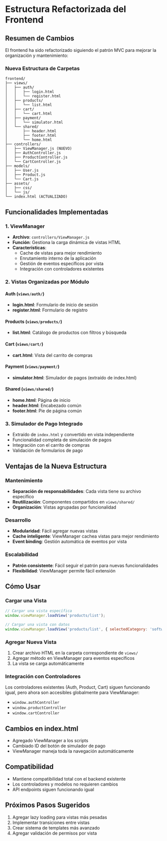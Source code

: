 # Estructura Refactorizada del Frontend

## Resumen de Cambios

El frontend ha sido refactorizado siguiendo el patrón MVC para mejorar la organización y mantenimiento:

### Nueva Estructura de Carpetas

```
frontend/
├── views/
│   ├── auth/
│   │   ├── login.html
│   │   └── register.html
│   ├── products/
│   │   └── list.html
│   ├── cart/
│   │   └── cart.html
│   ├── payment/
│   │   └── simulator.html
│   └── shared/
│       ├── header.html
│       ├── footer.html
│       └── home.html
├── controllers/
│   ├── ViewManager.js (NUEVO)
│   ├── AuthController.js
│   ├── ProductController.js
│   └── CartController.js
├── models/
│   ├── User.js
│   ├── Product.js
│   └── Cart.js
├── assets/
│   ├── css/
│   └── js/
└── index.html (ACTUALIZADO)
```

## Funcionalidades Implementadas

### 1. ViewManager
- **Archivo**: `controllers/ViewManager.js`
- **Función**: Gestiona la carga dinámica de vistas HTML
- **Características**:
  - Cache de vistas para mejor rendimiento
  - Enrutamiento interno de la aplicación
  - Gestión de eventos específicos por vista
  - Integración con controladores existentes

### 2. Vistas Organizadas por Módulo

#### Auth (`views/auth/`)
- **login.html**: Formulario de inicio de sesión
- **register.html**: Formulario de registro

#### Products (`views/products/`)
- **list.html**: Catálogo de productos con filtros y búsqueda

#### Cart (`views/cart/`)
- **cart.html**: Vista del carrito de compras

#### Payment (`views/payment/`)
- **simulator.html**: Simulador de pagos (extraído de index.html)

#### Shared (`views/shared/`)
- **home.html**: Página de inicio
- **header.html**: Encabezado común
- **footer.html**: Pie de página común

### 3. Simulador de Pago Integrado
- Extraído de `index.html` y convertido en vista independiente
- Funcionalidad completa de simulación de pagos
- Integración con el carrito de compras
- Validación de formularios de pago

## Ventajas de la Nueva Estructura

### Mantenimiento
- **Separación de responsabilidades**: Cada vista tiene su archivo específico
- **Reutilización**: Componentes compartidos en `views/shared/`
- **Organización**: Vistas agrupadas por funcionalidad

### Desarrollo
- **Modularidad**: Fácil agregar nuevas vistas
- **Cache inteligente**: ViewManager cachea vistas para mejor rendimiento
- **Event binding**: Gestión automática de eventos por vista

### Escalabilidad
- **Patrón consistente**: Fácil seguir el patrón para nuevas funcionalidades
- **Flexibilidad**: ViewManager permite fácil extensión

## Cómo Usar

### Cargar una Vista
```javascript
// Cargar una vista específica
window.viewManager.loadView('products/list');

// Cargar una vista con datos
window.viewManager.loadView('products/list', { selectedCategory: 'software' });
```

### Agregar Nueva Vista
1. Crear archivo HTML en la carpeta correspondiente de `views/`
2. Agregar método en ViewManager para eventos específicos
3. La vista se carga automáticamente

### Integración con Controladores
Los controladores existentes (Auth, Product, Cart) siguen funcionando igual, pero ahora son accesibles globalmente para ViewManager:
- `window.authController`
- `window.productController` 
- `window.cartController`

## Cambios en index.html
- Agregado ViewManager a los scripts
- Cambiado ID del botón de simulador de pago
- ViewManager maneja toda la navegación automáticamente

## Compatibilidad
- Mantiene compatibilidad total con el backend existente
- Los controladores y modelos no requieren cambios
- API endpoints siguen funcionando igual

## Próximos Pasos Sugeridos
1. Agregar lazy loading para vistas más pesadas
2. Implementar transiciones entre vistas
3. Crear sistema de templates más avanzado
4. Agregar validación de permisos por vista